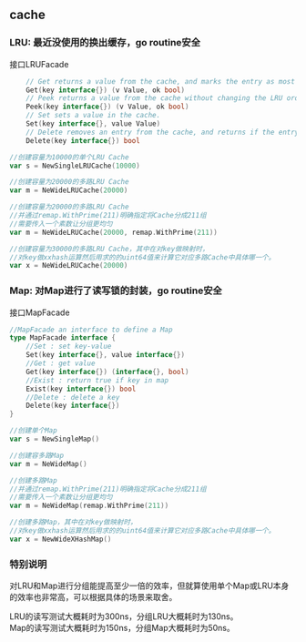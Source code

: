 ## cache

### LRU: 最近没使用的换出缓存，go routine安全

接口LRUFacade

```go
    // Get returns a value from the cache, and marks the entry as most recently used.
    Get(key interface{}) (v Value, ok bool)
    // Peek returns a value from the cache without changing the LRU order.
    Peek(key interface{}) (v Value, ok bool)
    // Set sets a value in the cache.
    Set(key interface{}, value Value)
    // Delete removes an entry from the cache, and returns if the entry existed.
    Delete(key interface{}) bool
```

```go
//创建容量为10000的单个LRU Cache
var s = NewSingleLRUCache(10000)

//创建容量为20000的多路LRU Cache
var m = NeWideLRUCache(20000)

//创建容量为20000的多路LRU Cache
//并通过remap.WithPrime(211)明确指定将Cache分成211组
//需要传入一个素数让分组更均匀
var m = NeWideLRUCache(20000, remap.WithPrime(211))

//创建容量为30000的多路LRU Cache，其中在对key做映射时，
//对key做xxhash运算然后用求的的uint64值来计算它对应多路Cache中具体哪一个。
var x = NeWideLRUCache(20000)

```

### Map: 对Map进行了读写锁的封装，go routine安全

接口MapFacade
```go
//MapFacade an interface to define a Map
type MapFacade interface {
    //Set : set key-value
    Set(key interface{}, value interface{})
    //Get : get value
    Get(key interface{}) (interface{}, bool)
    //Exist : return true if key in map
    Exist(key interface{}) bool
    //Delete : delete a key
    Delete(key interface{})
}
```

```go
//创建单个Map
var s = NewSingleMap()

//创建容多路Map
var m = NeWideMap()

//创建多路Map
//并通过remap.WithPrime(211)明确指定将Cache分成211组
//需要传入一个素数让分组更均匀
var m = NeWideMap(remap.WithPrime(211))

//创建多路Map，其中在对key做映射时，
//对key做xxhash运算然后用求的的uint64值来计算它对应多路Cache中具体哪一个。
var x = NewWideXHashMap()

```

### 特别说明
对LRU和Map进行分组能提高至少一倍的效率，但就算使用单个Map或LRU本身的效率也非常高，可以根据具体的场景来取舍。   

LRU的读写测试大概耗时为300ns，分组LRU大概耗时为130ns。    
Map的读写测试大概耗时为150ns，分组Map大概耗时为50ns。

